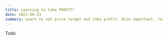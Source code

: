 ```yaml
---
title: Learning to take PROFIT! 
date: 2021-06-23
summary: Learn to set price target and take profit. Also important, respect your stoploss.
---
```


Todo

